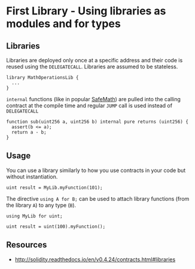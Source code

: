 # First Library - Using libraries as modules and for types

## Libraries

Libraries are deployed only once at a specific address and their code is reused using the `DELEGATECALL`. Libraries are assumed to be stateless.

```
library MathOperationsLib {
  ...
}
```

`internal` functions (like in popular [SafeMath](https://github.com/OpenZeppelin/openzeppelin-solidity/blob/master/contracts/math/SafeMath.sol)) are pulled into the calling contract at the compile time and regular `JUMP` call is used instead of `DELEGATECALL`

```
function sub(uint256 a, uint256 b) internal pure returns (uint256) {
  assert(b <= a);
  return a - b;
}
```

## Usage

You can use a library similarly to how you use contracts in your code but without instantiation.

```
uint result = MyLib.myFunction(101);
```

The directive `using A for B;` can be used to attach library functions (from the library `A`) to any type (`B`).

```
using MyLib for uint;

uint result = uint(100).myFunction();
```

## Resources

* http://solidity.readthedocs.io/en/v0.4.24/contracts.html#libraries
